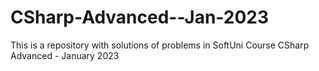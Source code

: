 # CSharp-Advanced--Jan-2023
This is a repository with solutions of problems in SoftUni Course CSharp Advanced - January 2023

